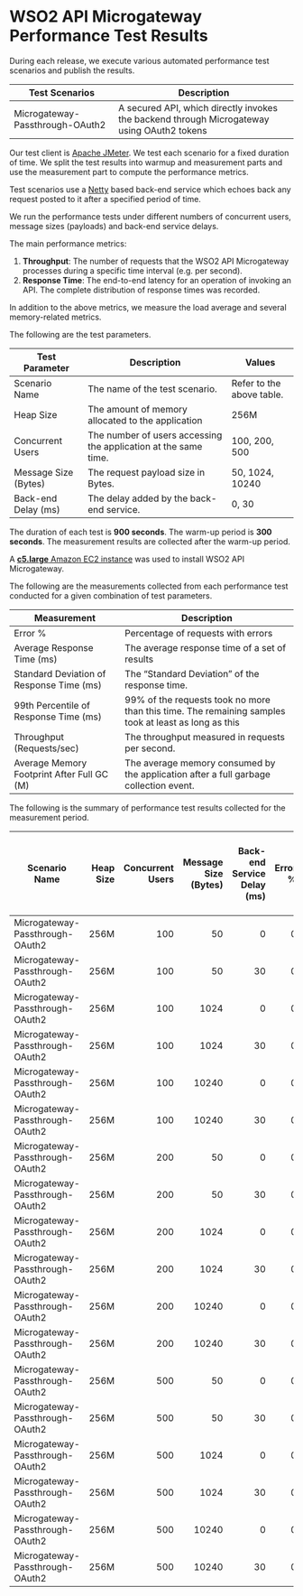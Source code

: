 # WSO2 API Microgateway Performance Test Results

During each release, we execute various automated performance test scenarios and publish the results.

| Test Scenarios | Description |
| --- | --- |
| Microgateway-Passthrough-OAuth2 | A secured API, which directly invokes the backend through Microgateway using OAuth2 tokens |

Our test client is [Apache JMeter](https://jmeter.apache.org/index.html). We test each scenario for a fixed duration of
time. We split the test results into warmup and measurement parts and use the measurement part to compute the
performance metrics.

Test scenarios use a [Netty](https://netty.io/) based back-end service which echoes back any request
posted to it after a specified period of time.

We run the performance tests under different numbers of concurrent users, message sizes (payloads) and back-end service
delays.

The main performance metrics:

1. **Throughput**: The number of requests that the WSO2 API Microgateway processes during a specific time interval (e.g. per second).
2. **Response Time**: The end-to-end latency for an operation of invoking an API. The complete distribution of response times was recorded.

In addition to the above metrics, we measure the load average and several memory-related metrics.

The following are the test parameters.

| Test Parameter | Description | Values |
| --- | --- | --- |
| Scenario Name | The name of the test scenario. | Refer to the above table. |
| Heap Size | The amount of memory allocated to the application | 256M |
| Concurrent Users | The number of users accessing the application at the same time. | 100, 200, 500 |
| Message Size (Bytes) | The request payload size in Bytes. | 50, 1024, 10240 |
| Back-end Delay (ms) | The delay added by the back-end service. | 0, 30 |

The duration of each test is **900 seconds**. The warm-up period is **300 seconds**.
The measurement results are collected after the warm-up period.

A [**c5.large** Amazon EC2 instance](https://aws.amazon.com/ec2/instance-types/) was used to install WSO2 API Microgateway.

The following are the measurements collected from each performance test conducted for a given combination of
test parameters.

| Measurement | Description |
| --- | --- |
| Error % | Percentage of requests with errors |
| Average Response Time (ms) | The average response time of a set of results |
| Standard Deviation of Response Time (ms) | The “Standard Deviation” of the response time. |
| 99th Percentile of Response Time (ms) | 99% of the requests took no more than this time. The remaining samples took at least as long as this |
| Throughput (Requests/sec) | The throughput measured in requests per second. |
| Average Memory Footprint After Full GC (M) | The average memory consumed by the application after a full garbage collection event. |

The following is the summary of performance test results collected for the measurement period.

|  Scenario Name | Heap Size | Concurrent Users | Message Size (Bytes) | Back-end Service Delay (ms) | Error % | Throughput (Requests/sec) | Average Response Time (ms) | Standard Deviation of Response Time (ms) | 99th Percentile of Response Time (ms) | WSO2 API Microgateway GC Throughput (%) | Average WSO2 API Microgateway Memory Footprint After Full GC (M) |
|---|---:|---:|---:|---:|---:|---:|---:|---:|---:|---:|---:|
|  Microgateway-Passthrough-OAuth2 | 256M | 100 | 50 | 0 | 0 | 5957.06 | 16.75 | 10.63 | 54 | 94.32 | 27.335 |
|  Microgateway-Passthrough-OAuth2 | 256M | 100 | 50 | 30 | 0 | 3068.41 | 32.55 | 2.8 | 43 | 97.11 | 20.273 |
|  Microgateway-Passthrough-OAuth2 | 256M | 100 | 1024 | 0 | 0 | 5454.73 | 18.28 | 9.74 | 50 | 94.72 | 20.323 |
|  Microgateway-Passthrough-OAuth2 | 256M | 100 | 1024 | 30 | 0 | 3051.49 | 32.73 | 2.75 | 43 | 97.07 | 20.304 |
|  Microgateway-Passthrough-OAuth2 | 256M | 100 | 10240 | 0 | 0 | 2531.26 | 39.41 | 10.9 | 71 | 97.07 | 22.241 |
|  Microgateway-Passthrough-OAuth2 | 256M | 100 | 10240 | 30 | 0 | 2307.7 | 43.25 | 6.64 | 63 | 97.23 | 20.303 |
|  Microgateway-Passthrough-OAuth2 | 256M | 200 | 50 | 0 | 0 | 5730.62 | 34.83 | 21.83 | 111 | 89.51 | 34.4 |
|  Microgateway-Passthrough-OAuth2 | 256M | 200 | 50 | 30 | 0 | 4778.53 | 41.79 | 8.82 | 70 | 91.82 | 24.065 |
|  Microgateway-Passthrough-OAuth2 | 256M | 200 | 1024 | 0 | 0 | 5363.86 | 37.21 | 20.42 | 106 | 89.76 | 32.907 |
|  Microgateway-Passthrough-OAuth2 | 256M | 200 | 1024 | 30 | 0 | 4569.47 | 43.7 | 9.14 | 72 | 91.92 | 20.265 |
|  Microgateway-Passthrough-OAuth2 | 256M | 200 | 10240 | 0 | 0 | 2548.66 | 78.32 | 27.48 | 151 | 94.19 | 20.275 |
|  Microgateway-Passthrough-OAuth2 | 256M | 200 | 10240 | 30 | 0 | 2413.89 | 82.73 | 16.89 | 128 | 94.58 | 20.261 |
|  Microgateway-Passthrough-OAuth2 | 256M | 500 | 50 | 0 | 0 | 4221.7 | 118.28 | 54.12 | 335 | 72.51 | 54.285 |
|  Microgateway-Passthrough-OAuth2 | 256M | 500 | 50 | 30 | 0 | 4240.83 | 117.75 | 39.45 | 293 | 73.66 | 54.102 |
|  Microgateway-Passthrough-OAuth2 | 256M | 500 | 1024 | 0 | 0 | 4032.41 | 123.87 | 56.18 | 349 | 72.57 | 55.449 |
|  Microgateway-Passthrough-OAuth2 | 256M | 500 | 1024 | 30 | 0 | 4102.04 | 121.75 | 41.13 | 303 | 73.11 | 55.259 |
|  Microgateway-Passthrough-OAuth2 | 256M | 500 | 10240 | 0 | 0 | 2178.95 | 229.25 | 81.73 | 497 | 81.2 | 58.444 |
|  Microgateway-Passthrough-OAuth2 | 256M | 500 | 10240 | 30 | 0 | 2168.52 | 230.4 | 72.21 | 479 | 81.35 | 58.152 |
